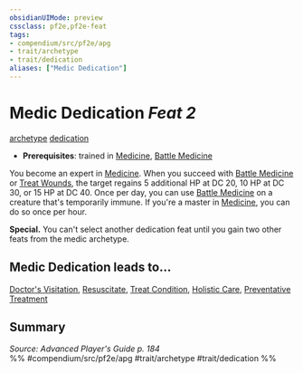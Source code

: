 ```yaml
---
obsidianUIMode: preview
cssclass: pf2e,pf2e-feat
tags:
- compendium/src/pf2e/apg
- trait/archetype
- trait/dedication
aliases: ["Medic Dedication"]
---
```

# Medic Dedication  *Feat 2*  
[archetype](/rules/traits/archetype.md)  [dedication](/rules/traits/dedication.md)  

- **Prerequisites**: trained in [Medicine](/compendium/skills.md#Medicine), [Battle Medicine](/compendium/feats/battle-medicine.md)

You become an expert in [Medicine](/compendium/skills.md#Medicine). When you succeed with [Battle Medicine](/compendium/feats/battle-medicine.md) or [Treat Wounds](/rules/actions/treat-wounds.md), the target regains 5 additional HP at DC 20, 10 HP at DC 30, or 15 HP at DC 40. Once per day, you can use [Battle Medicine](/compendium/feats/battle-medicine.md) on a creature that's temporarily immune. If you're a master in [Medicine](/compendium/skills.md#Medicine), you can do so once per hour.

**Special.** You can't select another dedication feat until you gain two other feats from the medic archetype.

## Medic Dedication leads to...

[Doctor's Visitation](/compendium/feats/doctors-visitation-apg.md), [Resuscitate](/compendium/feats/resuscitate-apg.md), [Treat Condition](/compendium/feats/treat-condition-apg.md), [Holistic Care](/compendium/feats/holistic-care-apg.md), [Preventative Treatment](/compendium/feats/preventative-treatment-lokl.md)

## Summary

*Source: Advanced Player's Guide p. 184*  
%% #compendium/src/pf2e/apg #trait/archetype #trait/dedication %%